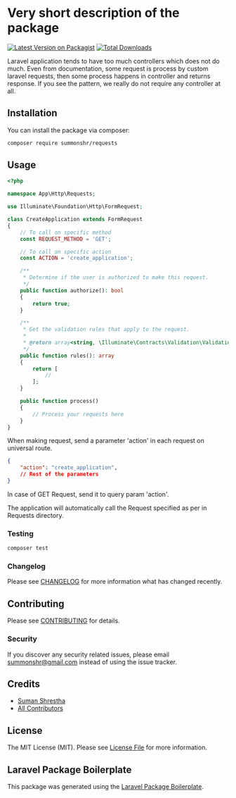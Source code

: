 # Very short description of the package

[![Latest Version on Packagist](https://img.shields.io/packagist/v/summonshr/requests.svg?style=flat-square)](https://packagist.org/packages/summonshr/requests)
[![Total Downloads](https://img.shields.io/packagist/dt/summonshr/requests.svg?style=flat-square)](https://packagist.org/packages/summonshr/requests)

Laravel application tends to have too much controllers which does not do much. Even from documentation, some request is process by custom laravel requests, then some process happens in controller and returns response. If you see the pattern, we really do not require any controller at all.

## Installation

You can install the package via composer:

```bash
composer require summonshr/requests
```

## Usage

```php
<?php

namespace App\Http\Requests;

use Illuminate\Foundation\Http\FormRequest;

class CreateApplication extends FormRequest
{
    // To call on specific method
    const REQUEST_METHOD = 'GET';

    // To call on specific action
    const ACTION = 'create_application';

    /**
     * Determine if the user is authorized to make this request.
     */
    public function authorize(): bool
    {
        return true;
    }

    /**
     * Get the validation rules that apply to the request.
     *
     * @return array<string, \Illuminate\Contracts\Validation\ValidationRule|array|string>
     */
    public function rules(): array
    {
        return [
            //
        ];
    }

    public function process()
    {
        // Process your requests here
    }
}
```

When making request, send a parameter 'action' in each request on universal route.

```json
{
    "action": "create_application",
    // Rest of the parameters
}
```

In case of GET Request, send it to query param 'action'.

The application will automatically call the Request specified as per in Requests directory.
### Testing

```bash
composer test
```

### Changelog

Please see [CHANGELOG](CHANGELOG.md) for more information what has changed recently.

## Contributing

Please see [CONTRIBUTING](CONTRIBUTING.md) for details.

### Security

If you discover any security related issues, please email summonshr@gmail.com instead of using the issue tracker.

## Credits

-   [Suman Shrestha](https://github.com/summonshr)
-   [All Contributors](../../contributors)

## License

The MIT License (MIT). Please see [License File](LICENSE.md) for more information.

## Laravel Package Boilerplate

This package was generated using the [Laravel Package Boilerplate](https://laravelpackageboilerplate.com).
